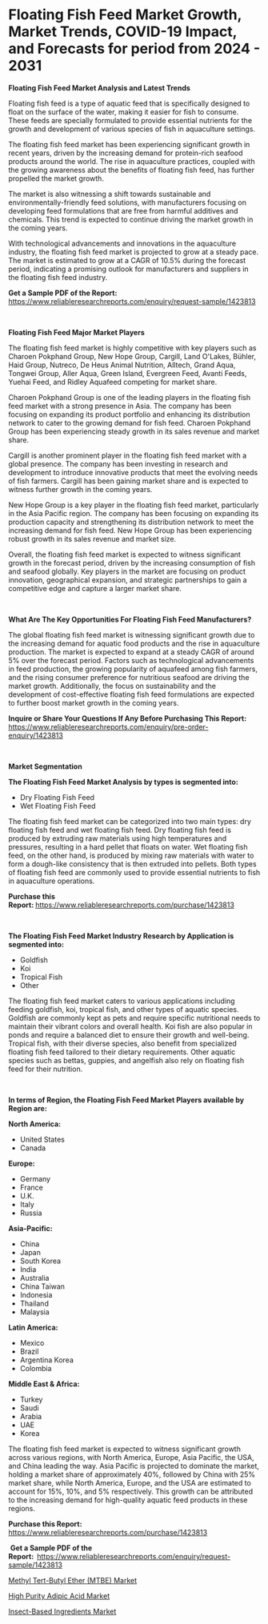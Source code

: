 <p><h1>Floating Fish Feed Market Growth, Market Trends, COVID-19 Impact, and Forecasts for period from 2024 - 2031</h1></p><p><strong>Floating Fish Feed Market Analysis and Latest Trends</strong></p>
<p><p>Floating fish feed is a type of aquatic feed that is specifically designed to float on the surface of the water, making it easier for fish to consume. These feeds are specially formulated to provide essential nutrients for the growth and development of various species of fish in aquaculture settings.</p><p>The floating fish feed market has been experiencing significant growth in recent years, driven by the increasing demand for protein-rich seafood products around the world. The rise in aquaculture practices, coupled with the growing awareness about the benefits of floating fish feed, has further propelled the market growth.</p><p>The market is also witnessing a shift towards sustainable and environmentally-friendly feed solutions, with manufacturers focusing on developing feed formulations that are free from harmful additives and chemicals. This trend is expected to continue driving the market growth in the coming years.</p><p>With technological advancements and innovations in the aquaculture industry, the floating fish feed market is projected to grow at a steady pace. The market is estimated to grow at a CAGR of 10.5% during the forecast period, indicating a promising outlook for manufacturers and suppliers in the floating fish feed industry.</p></p>
<p><strong>Get a Sample PDF of the Report:&nbsp;</strong> <a href="https://www.reliableresearchreports.com/enquiry/request-sample/1423813">https://www.reliableresearchreports.com/enquiry/request-sample/1423813</a></p>
<p>&nbsp;</p>
<p><strong>Floating Fish Feed Major Market Players</strong></p>
<p><p>The floating fish feed market is highly competitive with key players such as Charoen Pokphand Group, New Hope Group, Cargill, Land O'Lakes, Bühler, Haid Group, Nutreco, De Heus Animal Nutrition, Alltech, Grand Aqua, Tongwei Group, Aller Aqua, Green Island, Evergreen Feed, Avanti Feeds, Yuehai Feed, and Ridley Aquafeed competing for market share.</p><p>Charoen Pokphand Group is one of the leading players in the floating fish feed market with a strong presence in Asia. The company has been focusing on expanding its product portfolio and enhancing its distribution network to cater to the growing demand for fish feed. Charoen Pokphand Group has been experiencing steady growth in its sales revenue and market share.</p><p>Cargill is another prominent player in the floating fish feed market with a global presence. The company has been investing in research and development to introduce innovative products that meet the evolving needs of fish farmers. Cargill has been gaining market share and is expected to witness further growth in the coming years.</p><p>New Hope Group is a key player in the floating fish feed market, particularly in the Asia Pacific region. The company has been focusing on expanding its production capacity and strengthening its distribution network to meet the increasing demand for fish feed. New Hope Group has been experiencing robust growth in its sales revenue and market size.</p><p>Overall, the floating fish feed market is expected to witness significant growth in the forecast period, driven by the increasing consumption of fish and seafood globally. Key players in the market are focusing on product innovation, geographical expansion, and strategic partnerships to gain a competitive edge and capture a larger market share.</p></p>
<p>&nbsp;</p>
<p><strong>What Are The Key Opportunities For Floating Fish Feed Manufacturers?</strong></p>
<p><p>The global floating fish feed market is witnessing significant growth due to the increasing demand for aquatic food products and the rise in aquaculture production. The market is expected to expand at a steady CAGR of around 5% over the forecast period. Factors such as technological advancements in feed production, the growing popularity of aquafeed among fish farmers, and the rising consumer preference for nutritious seafood are driving the market growth. Additionally, the focus on sustainability and the development of cost-effective floating fish feed formulations are expected to further boost market growth in the coming years.</p></p>
<p><strong>Inquire or Share Your Questions If Any Before Purchasing This Report:</strong> <a href="https://www.reliableresearchreports.com/enquiry/pre-order-enquiry/1423813">https://www.reliableresearchreports.com/enquiry/pre-order-enquiry/1423813</a></p>
<p>&nbsp;</p>
<p><strong>Market Segmentation</strong></p>
<p><strong>The Floating Fish Feed Market Analysis by types is segmented into:</strong></p>
<p><ul><li>Dry Floating Fish Feed</li><li>Wet Floating Fish Feed</li></ul></p>
<p><p>The floating fish feed market can be categorized into two main types: dry floating fish feed and wet floating fish feed. Dry floating fish feed is produced by extruding raw materials using high temperatures and pressures, resulting in a hard pellet that floats on water. Wet floating fish feed, on the other hand, is produced by mixing raw materials with water to form a dough-like consistency that is then extruded into pellets. Both types of floating fish feed are commonly used to provide essential nutrients to fish in aquaculture operations.</p></p>
<p><strong>Purchase this Report:&nbsp;</strong><a href="https://www.reliableresearchreports.com/purchase/1423813">https://www.reliableresearchreports.com/purchase/1423813</a></p>
<p>&nbsp;</p>
<p><strong>The Floating Fish Feed Market Industry Research by Application is segmented into:</strong></p>
<p><ul><li>Goldfish</li><li>Koi</li><li>Tropical Fish</li><li>Other</li></ul></p>
<p><p>The floating fish feed market caters to various applications including feeding goldfish, koi, tropical fish, and other types of aquatic species. Goldfish are commonly kept as pets and require specific nutritional needs to maintain their vibrant colors and overall health. Koi fish are also popular in ponds and require a balanced diet to ensure their growth and well-being. Tropical fish, with their diverse species, also benefit from specialized floating fish feed tailored to their dietary requirements. Other aquatic species such as bettas, guppies, and angelfish also rely on floating fish feed for their nutrition.</p></p>
<p>&nbsp;</p>
<p><strong>In terms of Region, the Floating Fish Feed Market Players available by Region are:</strong></p>
<p>
    <p> <strong> North America: </strong>
        <ul>
            <li>United States</li>
            <li>Canada</li>
        </ul>
        </p> 
    <p> <strong> Europe: </strong>
        <ul>
            <li>Germany</li>
            <li>France</li>
            <li>U.K.</li>
            <li>Italy</li>
            <li>Russia</li>
        </ul>
        </p> 
    <p> <strong> Asia-Pacific: </strong>
        <ul>
            <li>China</li>
            <li>Japan</li>
            <li>South Korea</li>
            <li>India</li>
            <li>Australia</li>
            <li>China Taiwan</li>
            <li>Indonesia</li>
            <li>Thailand</li>
            <li>Malaysia</li>
        </ul>
        </p> 
    <p> <strong> Latin America: </strong>
        <ul>
            <li>Mexico</li>
            <li>Brazil</li>
            <li>Argentina Korea</li>
            <li>Colombia</li>
        </ul>
        </p> 
    <p> <strong> Middle East & Africa: </strong>
        <ul>
            <li>Turkey</li>
            <li>Saudi</li>
            <li>Arabia</li>
            <li>UAE</li>
            <li>Korea</li>
        </ul>
    </p>
    </p>
<p><p>The floating fish feed market is expected to witness significant growth across various regions, with North America, Europe, Asia Pacific, the USA, and China leading the way. Asia Pacific is projected to dominate the market, holding a market share of approximately 40%, followed by China with 25% market share, while North America, Europe, and the USA are estimated to account for 15%, 10%, and 5% respectively. This growth can be attributed to the increasing demand for high-quality aquatic feed products in these regions.</p></p>
<p><strong>Purchase this Report: </strong><a href="https://www.reliableresearchreports.com/purchase/1423813">https://www.reliableresearchreports.com/purchase/1423813</a></p>
<p>&nbsp;<strong>Get a Sample PDF of the Report:&nbsp;&nbsp;</strong><a href="https://www.reliableresearchreports.com/enquiry/request-sample/1423813">https://www.reliableresearchreports.com/enquiry/request-sample/1423813</a></p>
<p><strong></strong></p>
<p><p><a href="https://view.publitas.com/reportprime-1/methyl-tert-butyl-ether-mtbe-market-share-market-new-trends-analysis-report-by-type-by-application-by-end-use-by-region-and-segment-forecasts-2024-2031/">Methyl Tert-Butyl Ether (MTBE) Market</a></p><p><a href="https://view.publitas.com/reportprime-1/high-purity-adipic-acid-market-centers-on-aspects-such-as-market-growth-market-share-market-opportunity-and-projected-forecasts-spanning-from-2024-to-2031/">High Purity Adipic Acid Market</a></p><p><a href="https://view.publitas.com/reportprime-1/insect-based-ingredients-market-size-furnishes-valuable-information-encompassing-market-share-market-trends-and-projections-spanning-from-2024-to-2031/">Insect-Based Ingredients Market</a></p></p>
